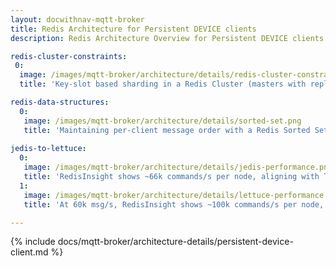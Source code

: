 ```yaml
---
layout: docwithnav-mqtt-broker
title: Redis Architecture for Persistent DEVICE clients
description: Redis Architecture Overview for Persistent DEVICE clients

redis-cluster-constraints:
 0:
  image: /images/mqtt-broker/architecture/details/redis-cluster-constraints.png
  title: 'Key-slot based sharding in a Redis Cluster (masters with replicas)'

redis-data-structures:
  0:
   image: /images/mqtt-broker/architecture/details/sorted-set.png
   title: 'Maintaining per-client message order with a Redis Sorted Set'
   
jedis-to-lettuce:
  0:
   image: /images/mqtt-broker/architecture/details/jedis-performance.png
   title: 'RedisInsight shows ~66k commands/s per node, aligning with TBMQ’s 40k msg/s, as Lua scripts trigger multiple Redis operations per message.'
  1:
   image: /images/mqtt-broker/architecture/details/lettuce-performance.png
   title: 'At 60k msg/s, RedisInsight shows ~100k commands/s per node, aligning with the expected increase from 40k msg/s, which produced ~66k commands/s per node.' 

---
```


{% include docs/mqtt-broker/architecture-details/persistent-device-client.md %}